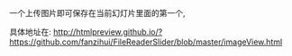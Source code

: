 一个上传图片即可保存在当前幻灯片里面的第一个,

具体地址在:
http://htmlpreview.github.io/?https://github.com/fanzihui/FileReaderSlider/blob/master/imageView.html

